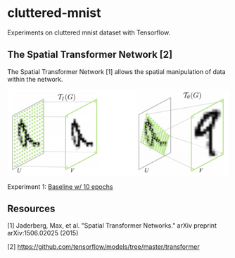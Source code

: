 # cluttered-mnist
Experiments on cluttered mnist dataset with Tensorflow.

## The Spatial Transformer Network [2]
The Spatial Transformer Network [1] allows the spatial manipulation of data within the network.

![](assets/spatial_transformer.png)

Experiment 1: [Baseline w/ 10 epochs](spatial-transformer-network/Clutter%20MNIST%20Baseline.ipynb)


## Resources

[1] Jaderberg, Max, et al. "Spatial Transformer Networks." arXiv preprint arXiv:1506.02025 (2015)

[2] https://github.com/tensorflow/models/tree/master/transformer

